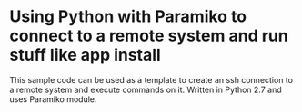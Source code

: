 # Using Python with Paramiko to connect to a remote system and run stuff like app install
This sample code can be used as a template to create an ssh connection to a remote system and execute commands on it.
Written in Python 2.7 and uses Paramiko module.
